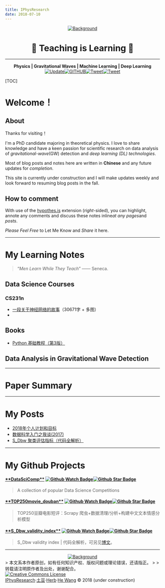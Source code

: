 ```yaml
---
title: IPhysResearch
date: 2018-07-10
---
```

<div align="center"><a href="http://iphysresearch.github.io"><img src="https://i.loli.net/2018/07/11/5b44e3a6a798a.jpg" alt="Background" /></a></div>
<h1 align="center">🍺 Teaching is Learning 🍺</h1>

---

<div align="center"><strong>Physics | Gravitational Waves | Machine Learning | Deep Learning</strong></div>
<div align="center"><a href="http://iphysresearch.github.io"><img src="https://img.shields.io/badge/Update-2018.7.14-green.svg?style=plastic" alt="Update" /></a><a href="https://github.com/iphysresearch"><img src="https://img.shields.io/github/followers/iphysresearch.svg?style=social&label=Follow" alt="GITHUB" /></a><a href="http://weibo.com/IPhysresearch"><img src="https://img.shields.io/badge/Weibo-@iPHYSresearch-blue.svg?style=plastic" alt="Tweet" /></a><a href="https://twitter.com/Herb_hewang"><img src="https://img.shields.io/twitter/url/https/github.com/iphysresearch/iphysresearch.github.io.svg?style=social" alt="Tweet" /></a></div>



[TOC]





# Welcome！

## About

Thanks for visiting！

I'm a PhD candidate majoring in theoretical physics. I love to share knowledge and have a keen passion for scientific research on data analysis of *gravitational-wave*(GW) detection and *deep learning (DL) technologies*.

Most of blog posts and notes here are written in **Chinese** and any future updates for *completion*.

This site is currently under construction and I will make updates weekly and look forward to resuming blog posts in the fall.

## How to comment

With use of the [hypothes.is](https://hypothes.is/) extension (*right*-sided), you can highlight, annote any comments and discuss these notes inline*at any pages*and *posts*.

*Please Feel Free* to Let Me Know and *Share* it here.



---

# My Learning Notes

> “*Men Learn While They Teach*” —— Seneca.

## Data Science Courses

### CS231n

- [一段关于神经网络的故事](./cs231n/cs231n_story_MLP.html)（30671字 + 多图）
- 



## Books

- [Python 基础教程（第3版）](./books/Python.html)



## Data Analysis in Gravitational Wave Detection







---

# Paper Summary





---

# My Posts
- [2018年个人计划和目标](./post/2018_flag.html)
- [数据科学入门之我谈(2017)](./post/MyWay2017.html)
- [S_Dbw 聚类评估指标（代码全解析）](./post/S_Dbw.html)





---

# My Github Projects

<div align="left"><a href="https://github.com/iphysresearch/DataSciComp/"><h4 align="left">**DataSciComp**</a> 
<a href="https://github.com/iphysresearch/DataSciComp/watchers"><img src="https://img.shields.io/github/watchers/iphysresearch/DataSciComp.svg?style=social" alt="Github Watch Badge" /></a><a href="https://github.com/iphysresearch/DataSciComp/stargazers"><img src="https://img.shields.io/github/stars/iphysresearch/DataSciComp.svg?style=social" alt="Github Star Badge" /></a> </h4 >

> A collection of popular Data Science Competitions

<div align="left"><a href="https://github.com/iphysresearch/TOP250movie_douban"><h4 align="left">**TOP250movie_douban**</a> 
<a href="https://github.com/iphysresearch/TOP250movie_douban/watchers"><img src="https://img.shields.io/github/watchers/iphysresearch/TOP250movie_douban.svg?style=social" alt="Github Watch Badge" /></a><a href="https://github.com/iphysresearch/TOP250movie_douban/stargazers"><img src="https://img.shields.io/github/stars/iphysresearch/TOP250movie_douban.svg?style=social" alt="Github Star Badge" /></a> </h4 >

> TOP250豆瓣电影短评：Scrapy 爬虫+数据清理/分析+构建中文文本情感分析模型

<div align="left"><a href="https://github.com/iphysresearch/S_Dbw_validity_index"><h4 align="left">**S_Dbw_validity_index**</a>
<a href="https://github.com/iphysresearch/S_Dbw_validity_index/watchers"><img src="https://img.shields.io/github/watchers/iphysresearch/S_Dbw_validity_index.svg?style=social" alt="Github Watch Badge" /></a><a href="https://github.com/iphysresearch/S_Dbw_validity_index/stargazers"><img src="https://img.shields.io/github/stars/iphysresearch/S_Dbw_validity_index.svg?style=social" alt="Github Star Badge" /></a> </h4 >

> S_Dbw validity index | 代码全解析，可另见[博文](./post/S_Dbw.html)。





---
<div align="center"><a href="http://iphysresearch.github.io"><img src="https://i.loli.net/2018/07/11/5b44d8c9d094f.jpeg" alt="Background" /></a></div>
> 本文系本作者原创，如有任何知识产权、版权问题或理论错误，还请指正。
>
> 转载请注明原作者及出处，谢谢配合。<footer><div align="left"><a rel="license" href="http://creativecommons.org/licenses/by-nc-sa/4.0/"><img alt="Creative Commons License" style="border-width:0" src="https://i.creativecommons.org/l/by-nc-sa/4.0/88x31.png" /></a></div><div align="left"><a rel="copyright" align="right" href="http://iphysresearch.github.io">IPhysResearch</a>·<a rel="copyright" href="http://iphysresearch.github.io">土豆</a>·<a rel="copyright" href="http://iphysresearch.github.io">Herb</a>·<a rel="copyright" href="http://iphysresearch.github.io">He Wang</a> © 2018        (under construction)<div></footer>

<script type="application/json" class="js-hypothesis-config">  {    "openSidebar": false,    "showHighlights": true,    "theme": classic,    "enableExperimentalNewNoteButton": true  }</script><script async src="https://hypothes.is/embed.js"></script>

